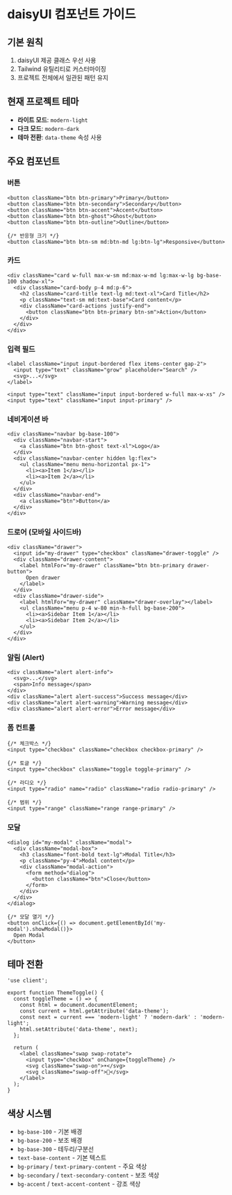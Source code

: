 # daisyUI 컴포넌트 가이드

## 기본 원칙

1. daisyUI 제공 클래스 우선 사용
2. Tailwind 유틸리티로 커스터마이징
3. 프로젝트 전체에서 일관된 패턴 유지

## 현재 프로젝트 테마

- **라이트 모드**: `modern-light`
- **다크 모드**: `modern-dark`
- **테마 전환**: `data-theme` 속성 사용

## 주요 컴포넌트

### 버튼
```tsx
<button className="btn btn-primary">Primary</button>
<button className="btn btn-secondary">Secondary</button>
<button className="btn btn-accent">Accent</button>
<button className="btn btn-ghost">Ghost</button>
<button className="btn btn-outline">Outline</button>

{/* 반응형 크기 */}
<button className="btn btn-sm md:btn-md lg:btn-lg">Responsive</button>
```

### 카드
```tsx
<div className="card w-full max-w-sm md:max-w-md lg:max-w-lg bg-base-100 shadow-xl">
  <div className="card-body p-4 md:p-6">
    <h2 className="card-title text-lg md:text-xl">Card Title</h2>
    <p className="text-sm md:text-base">Card content</p>
    <div className="card-actions justify-end">
      <button className="btn btn-primary btn-sm">Action</button>
    </div>
  </div>
</div>
```

### 입력 필드
```tsx
<label className="input input-bordered flex items-center gap-2">
  <input type="text" className="grow" placeholder="Search" />
  <svg>...</svg>
</label>

<input type="text" className="input input-bordered w-full max-w-xs" />
<input type="text" className="input input-primary" />
```

### 네비게이션 바
```tsx
<div className="navbar bg-base-100">
  <div className="navbar-start">
    <a className="btn btn-ghost text-xl">Logo</a>
  </div>
  <div className="navbar-center hidden lg:flex">
    <ul className="menu menu-horizontal px-1">
      <li><a>Item 1</a></li>
      <li><a>Item 2</a></li>
    </ul>
  </div>
  <div className="navbar-end">
    <a className="btn">Button</a>
  </div>
</div>
```

### 드로어 (모바일 사이드바)
```tsx
<div className="drawer">
  <input id="my-drawer" type="checkbox" className="drawer-toggle" />
  <div className="drawer-content">
    <label htmlFor="my-drawer" className="btn btn-primary drawer-button">
      Open drawer
    </label>
  </div>
  <div className="drawer-side">
    <label htmlFor="my-drawer" className="drawer-overlay"></label>
    <ul className="menu p-4 w-80 min-h-full bg-base-200">
      <li><a>Sidebar Item 1</a></li>
      <li><a>Sidebar Item 2</a></li>
    </ul>
  </div>
</div>
```

### 알림 (Alert)
```tsx
<div className="alert alert-info">
  <svg>...</svg>
  <span>Info message</span>
</div>
<div className="alert alert-success">Success message</div>
<div className="alert alert-warning">Warning message</div>
<div className="alert alert-error">Error message</div>
```

### 폼 컨트롤
```tsx
{/* 체크박스 */}
<input type="checkbox" className="checkbox checkbox-primary" />

{/* 토글 */}
<input type="checkbox" className="toggle toggle-primary" />

{/* 라디오 */}
<input type="radio" name="radio" className="radio radio-primary" />

{/* 범위 */}
<input type="range" className="range range-primary" />
```

### 모달
```tsx
<dialog id="my-modal" className="modal">
  <div className="modal-box">
    <h3 className="font-bold text-lg">Modal Title</h3>
    <p className="py-4">Modal content</p>
    <div className="modal-action">
      <form method="dialog">
        <button className="btn">Close</button>
      </form>
    </div>
  </div>
</dialog>

{/* 모달 열기 */}
<button onClick={() => document.getElementById('my-modal').showModal()}>
  Open Modal
</button>
```

## 테마 전환

```tsx
'use client';

export function ThemeToggle() {
  const toggleTheme = () => {
    const html = document.documentElement;
    const current = html.getAttribute('data-theme');
    const next = current === 'modern-light' ? 'modern-dark' : 'modern-light';
    html.setAttribute('data-theme', next);
  };

  return (
    <label className="swap swap-rotate">
      <input type="checkbox" onChange={toggleTheme} />
      <svg className="swap-on">☀️</svg>
      <svg className="swap-off">🌙</svg>
    </label>
  );
}
```

## 색상 시스템

- `bg-base-100` - 기본 배경
- `bg-base-200` - 보조 배경
- `bg-base-300` - 테두리/구분선
- `text-base-content` - 기본 텍스트
- `bg-primary` / `text-primary-content` - 주요 색상
- `bg-secondary` / `text-secondary-content` - 보조 색상
- `bg-accent` / `text-accent-content` - 강조 색상

